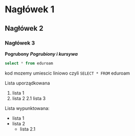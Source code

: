 # Nagłówek 1
## Nagłówek 2
### Nagłówek 3

**Pogrubony**
**_Pogrubiony i kursywa_**
```sql
select * from eduroam
```

kod mozemy umiescic liniowo czyli ```SELECT * FROM``` eduroam

Lista uporządkowana
1. lista 1
2. lista 2
  2.1 lista 3

Lista wypunktowana:
* lista 1
* lista 2
  * lista 2.1
